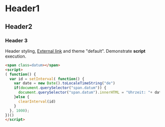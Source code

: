 # Header1

## Header2

### Header 3

Header styling, [External link](https://www.google.com "@blank") and theme
"default". Demonstrate **script** execution.

```html
<span class=datum></span>
<script>
( function() {    
  var id = setInterval( function() {    
    var date = new Date().toLocaleTimeString("de")
    if(document.querySelector("span.datum")) {
      document.querySelector("span.datum").innerHTML = "Uhrzeit: "+ date
    }else {
      clearInterval(id)
    }
  }, 1000);
})()
</script>
```

<span class=datum></span>

<script>
( function() {    
  var id = setInterval( function() {    
    var date = new Date().toLocaleTimeString("de")
    if(document.querySelector("span.datum")) {
      document.querySelector("span.datum").innerHTML = "Uhrzeit: "+ date
    }else {
      clearInterval(id)
    }
  }, 1000);
})()
</script>
